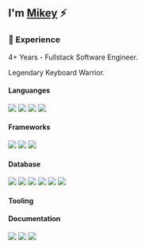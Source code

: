 ## I'm [Mikey](https://mikey.software) ⚡


### 💼 Experience
4+ Years - Fullstack Software Engineer.

Legendary Keyboard Warrior.

#### Languanges
<img src="https://img.shields.io/badge/HTML5-E34F26?style=for-the-badge&logo=html5&logoColor=white" /> <!-- HTML5 -->
<img src="https://img.shields.io/badge/CSS3-1572B6?style=for-the-badge&logo=css3&logoColor=white" /> <!-- CSS3 -->
<img src="https://img.shields.io/badge/JavaScript-F7DF1E?style=for-the-badge&logo=javascript&logoColor=black" /> <!-- JavaScript -->
<img src="https://img.shields.io/badge/TypeScript-007ACC?style=for-the-badge&logo=typescript&logoColor=white" /> <!-- TypeScript -->

#### Frameworks
<img src="https://img.shields.io/badge/React_Native-20232A?style=for-the-badge&logo=react&logoColor=61DAFB" /> <!-- React Native -->
<img src="https://img.shields.io/badge/Node.js-339933?style=for-the-badge&logo=nodedotjs&logoColor=white" /> <!-- NodeJS -->
<img src="https://img.shields.io/badge/Express.js-000000?style=for-the-badge&logo=express&logoColor=white" /> <!-- Express -->

#### Database
<img src="https://img.shields.io/badge/PostgreSQL-316192?style=for-the-badge&logo=postgresql&logoColor=white" /> <!-- PostgreSQL -->
<img src="https://img.shields.io/badge/redis-%23DD0031.svg?&style=for-the-badge&logo=redis&logoColor=white" /> <!-- Redis -->
<img src="https://img.shields.io/badge/MongoDB-4EA94B?style=for-the-badge&logo=mongodb&logoColor=white" /> <!-- MongoDB -->
<img src="https://img.shields.io/badge/rabbitmq-%23FF6600.svg?&style=for-the-badge&logo=rabbitmq&logoColor=white" /> <!-- RabbitMQ -->
<img src="https://img.shields.io/badge/Neo4j-018bff?style=for-the-badge&logo=neo4j&logoColor=white" /> <!-- Neo4J -->
<img src="https://img.shields.io/badge/prisma-1B222D?style=for-the-badge&logo=prisma&logoColor=white" /> <!-- Prisma -->

#### Tooling

#### Documentation
<img src="https://img.shields.io/badge/GitBook-7B36ED?style=for-the-badge&logo=gitbook&logoColor=white" /> <!-- GitBook -->
<img src="https://img.shields.io/badge/storybook-FF4785?style=for-the-badge&logo=storybook&logoColor=white" /> <!-- StorybookJS -->
<img src="https://img.shields.io/badge/Swagger-85EA2D?style=for-the-badge&logo=Swagger&logoColor=white" /> <!-- Swagger -->

<!-- ### 💻 Technologies
- Front-end Development: **HTML5, CSS3, Javascript, Sass, React, Redux, NextJS, Vue, Vuex, Nuxt**
- Back-end Development: **NodeJS, Express, MongoDB, Mongoose, PostgreSQL, Sequelize, Redis**
- Mobile Development: **React Native, Apache Cordova, PhoneGap**
- Developement Operations: **Linux, Ubuntu, Nginx, Apache, Digital Ocean**
- Tooling & Scripting: **Python3, Strapi**

### 📬 Find Me  -->
